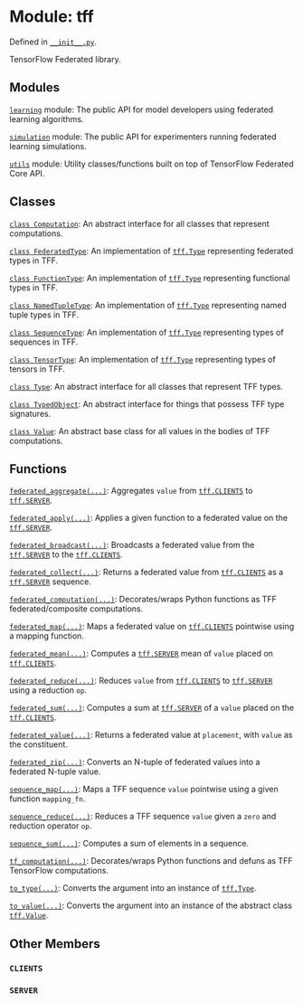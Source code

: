 <div itemscope itemtype="http://developers.google.com/ReferenceObject">
<meta itemprop="name" content="tff" />
<meta itemprop="path" content="Stable" />
<meta itemprop="property" content="CLIENTS"/>
<meta itemprop="property" content="SERVER"/>
</div>

# Module: tff

Defined in
[`__init__.py`](http://github.com/tensorflow/federated/tree/master/tensorflow_federated/python/__init__.py).

<!-- Placeholder for "Used in" -->

TensorFlow Federated library.

## Modules

[`learning`](./tff/learning.md) module: The public API for model developers
using federated learning algorithms.

[`simulation`](./tff/simulation.md) module: The public API for experimenters
running federated learning simulations.

[`utils`](./tff/utils.md) module: Utility classes/functions built on top of
TensorFlow Federated Core API.

## Classes

[`class Computation`](./tff/Computation.md): An abstract interface for all
classes that represent computations.

[`class FederatedType`](./tff/FederatedType.md): An implementation of
<a href="./tff/Type.md"><code>tff.Type</code></a> representing federated types
in TFF.

[`class FunctionType`](./tff/FunctionType.md): An implementation of
<a href="./tff/Type.md"><code>tff.Type</code></a> representing functional types
in TFF.

[`class NamedTupleType`](./tff/NamedTupleType.md): An implementation of
<a href="./tff/Type.md"><code>tff.Type</code></a> representing named tuple types
in TFF.

[`class SequenceType`](./tff/SequenceType.md): An implementation of
<a href="./tff/Type.md"><code>tff.Type</code></a> representing types of
sequences in TFF.

[`class TensorType`](./tff/TensorType.md): An implementation of
<a href="./tff/Type.md"><code>tff.Type</code></a> representing types of tensors
in TFF.

[`class Type`](./tff/Type.md): An abstract interface for all classes that
represent TFF types.

[`class TypedObject`](./tff/TypedObject.md): An abstract interface for things
that possess TFF type signatures.

[`class Value`](./tff/Value.md): An abstract base class for all values in the
bodies of TFF computations.

## Functions

[`federated_aggregate(...)`](./tff/federated_aggregate.md): Aggregates `value`
from <a href="./tff.md#CLIENTS"><code>tff.CLIENTS</code></a> to
<a href="./tff.md#SERVER"><code>tff.SERVER</code></a>.

[`federated_apply(...)`](./tff/federated_apply.md): Applies a given function to
a federated value on the <a href="./tff.md#SERVER"><code>tff.SERVER</code></a>.

[`federated_broadcast(...)`](./tff/federated_broadcast.md): Broadcasts a
federated value from the <a href="./tff.md#SERVER"><code>tff.SERVER</code></a>
to the <a href="./tff.md#CLIENTS"><code>tff.CLIENTS</code></a>.

[`federated_collect(...)`](./tff/federated_collect.md): Returns a federated
value from <a href="./tff.md#CLIENTS"><code>tff.CLIENTS</code></a> as a
<a href="./tff.md#SERVER"><code>tff.SERVER</code></a> sequence.

[`federated_computation(...)`](./tff/federated_computation.md): Decorates/wraps
Python functions as TFF federated/composite computations.

[`federated_map(...)`](./tff/federated_map.md): Maps a federated value on
<a href="./tff.md#CLIENTS"><code>tff.CLIENTS</code></a> pointwise using a
mapping function.

[`federated_mean(...)`](./tff/federated_mean.md): Computes a
<a href="./tff.md#SERVER"><code>tff.SERVER</code></a> mean of `value` placed on
<a href="./tff.md#CLIENTS"><code>tff.CLIENTS</code></a>.

[`federated_reduce(...)`](./tff/federated_reduce.md): Reduces `value` from
<a href="./tff.md#CLIENTS"><code>tff.CLIENTS</code></a> to
<a href="./tff.md#SERVER"><code>tff.SERVER</code></a> using a reduction `op`.

[`federated_sum(...)`](./tff/federated_sum.md): Computes a sum at
<a href="./tff.md#SERVER"><code>tff.SERVER</code></a> of a `value` placed on the
<a href="./tff.md#CLIENTS"><code>tff.CLIENTS</code></a>.

[`federated_value(...)`](./tff/federated_value.md): Returns a federated value at
`placement`, with `value` as the constituent.

[`federated_zip(...)`](./tff/federated_zip.md): Converts an N-tuple of federated
values into a federated N-tuple value.

[`sequence_map(...)`](./tff/sequence_map.md): Maps a TFF sequence `value`
pointwise using a given function `mapping_fn`.

[`sequence_reduce(...)`](./tff/sequence_reduce.md): Reduces a TFF sequence
`value` given a `zero` and reduction operator `op`.

[`sequence_sum(...)`](./tff/sequence_sum.md): Computes a sum of elements in a
sequence.

[`tf_computation(...)`](./tff/tf_computation.md): Decorates/wraps Python
functions and defuns as TFF TensorFlow computations.

[`to_type(...)`](./tff/to_type.md): Converts the argument into an instance of
<a href="./tff/Type.md"><code>tff.Type</code></a>.

[`to_value(...)`](./tff/to_value.md): Converts the argument into an instance of
the abstract class <a href="./tff/Value.md"><code>tff.Value</code></a>.

## Other Members

<h3 id="CLIENTS"><code>CLIENTS</code></h3>

<h3 id="SERVER"><code>SERVER</code></h3>
